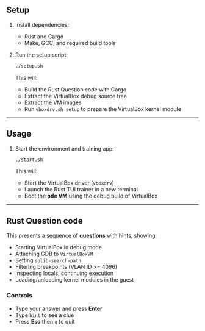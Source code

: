 ## Setup

1. Install dependencies:  
   - Rust and Cargo  
   - Make, GCC, and required build tools  

2. Run the setup script:  

   ```bash
   ./setup.sh
   ```

   This will:
   - Build the Rust Question code with Cargo  
   - Extract the VirtualBox debug source tree  
   - Extract the VM images  
   - Run `vboxdrv.sh setup` to prepare the VirtualBox kernel module  

---

## Usage

1. Start the environment and training app:  

   ```bash
   ./start.sh
   ```

   This will:
   - Start the VirtualBox driver (`vboxdrv`)  
   - Launch the Rust TUI trainer in a new terminal  
   - Boot the **pde VM** using the debug build of VirtualBox  

---

## Rust Question code

This presents a sequence of **questions** with hints, showing:  
- Starting VirtualBox in debug mode  
- Attaching GDB to `VirtualBoxVM`  
- Setting `solib-search-path`  
- Filtering breakpoints (VLAN ID >= 4096)  
- Inspecting locals, continuing execution  
- Loading/unloading kernel modules in the guest  

### Controls
- Type your answer and press **Enter**  
- Type `hint` to see a clue  
- Press **Esc** then `q` to quit
